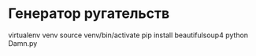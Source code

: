 # Генератор ругательств

virtualenv venv
source venv/bin/activate
pip install beautifulsoup4
python Damn.py
